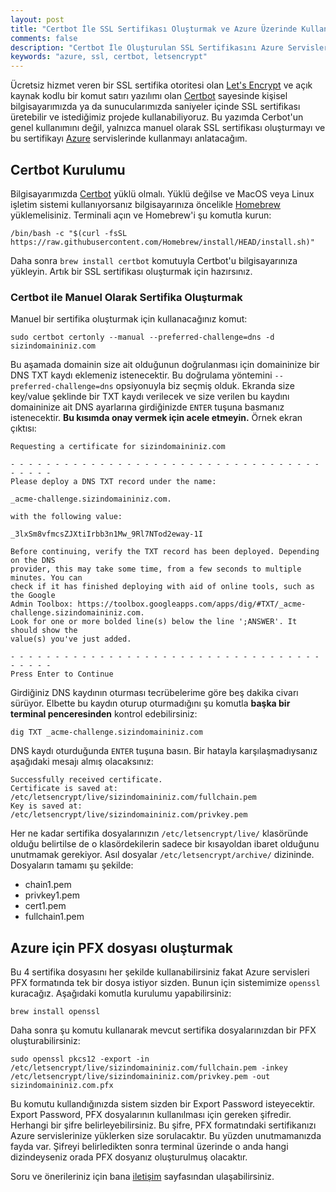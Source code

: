 ```yaml
---
layout: post
title: "Certbot İle SSL Sertifikası Oluşturmak ve Azure Üzerinde Kullanmak"
comments: false
description: "Certbot İle Oluşturulan SSL Sertifikasını Azure Servislerinde Kullanmak için gereken adımlar"
keywords: "azure, ssl, certbot, letsencrypt"
---
```


Ücretsiz hizmet veren bir SSL sertifika otoritesi olan [Let's Encrypt](https://letsencrypt.org/) ve açık kaynak kodlu bir komut satırı yazılımı olan [Certbot](https://certbot.eff.org/) sayesinde kişisel bilgisayarımızda ya da sunucularımızda saniyeler içinde SSL sertifikası üretebilir ve istediğimiz projede kullanabiliyoruz. Bu yazımda Cerbot'un genel kullanımını değil, yalnızca manuel olarak SSL sertifikası oluşturmayı ve bu sertifikayı [Azure](https://azure.microsoft.com/) servislerinde kullanmayı anlatacağım.

## Certbot Kurulumu

Bilgisayarımızda [Certbot](https://certbot.eff.org/) yüklü olmalı. Yüklü değilse ve MacOS veya Linux işletim sistemi kullanıyorsanız bilgisayarınıza öncelikle [Homebrew](https://brew.sh/index_tr) yüklemelisiniz. Terminali açın ve Homebrew'i şu komutla  kurun:

```
/bin/bash -c "$(curl -fsSL https://raw.githubusercontent.com/Homebrew/install/HEAD/install.sh)"
```

Daha sonra `brew install certbot` komutuyla Certbot'u bilgisayarınıza yükleyin. Artık bir SSL sertifikası oluşturmak için hazırsınız. 

### Certbot ile Manuel Olarak Sertifika Oluşturmak

Manuel bir sertifika oluşturmak için kullanacağınız komut:

```
sudo certbot certonly --manual --preferred-challenge=dns -d sizindomaininiz.com
```

Bu aşamada domainin size ait olduğunun doğrulanması için domaininize bir DNS TXT kaydı eklemeniz istenecektir. Bu doğrulama yöntemini `--preferred-challenge=dns` opsiyonuyla biz seçmiş olduk. Ekranda size key/value şeklinde bir TXT kaydı verilecek ve size verilen bu kaydını domaininize ait DNS ayarlarına girdiğinizde `ENTER` tuşuna basmanız istenecektir. **Bu kısımda onay vermek için acele etmeyin.** Örnek ekran çıktısı:

```
Requesting a certificate for sizindomaininiz.com

- - - - - - - - - - - - - - - - - - - - - - - - - - - - - - - - - - - - - - - -
Please deploy a DNS TXT record under the name:

_acme-challenge.sizindomaininiz.com.

with the following value:

_3lxSm8vfmcsZJXtiIrbb3n1Mw_9Rl7NTod2eway-1I

Before continuing, verify the TXT record has been deployed. Depending on the DNS
provider, this may take some time, from a few seconds to multiple minutes. You can
check if it has finished deploying with aid of online tools, such as the Google
Admin Toolbox: https://toolbox.googleapps.com/apps/dig/#TXT/_acme-challenge.sizindomaininiz.com.
Look for one or more bolded line(s) below the line ';ANSWER'. It should show the
value(s) you've just added.

- - - - - - - - - - - - - - - - - - - - - - - - - - - - - - - - - - - - - - - -
Press Enter to Continue

```

Girdiğiniz DNS kaydının oturması tecrübelerime göre beş dakika civarı sürüyor. Elbette bu kaydın oturup oturmadığını şu komutla **başka bir terminal penceresinden** kontrol edebilirsiniz:

```
dig TXT _acme-challenge.sizindomaininiz.com
```

DNS kaydı oturduğunda `ENTER` tuşuna basın. Bir hatayla karşılaşmadıysanız aşağıdaki mesajı almış olacaksınız:

```
Successfully received certificate.
Certificate is saved at: /etc/letsencrypt/live/sizindomaininiz.com/fullchain.pem
Key is saved at:         /etc/letsencrypt/live/sizindomaininiz.com/privkey.pem
```

Her ne kadar sertifika dosyalarınızın `/etc/letsencrypt/live/` klasöründe olduğu belirtilse de o klasördekilerin sadece bir kısayoldan ibaret olduğunu unutmamak gerekiyor. Asıl dosyalar `/etc/letsencrypt/archive/` dizininde. Dosyaların tamamı şu şekilde:

- chain1.pem
- privkey1.pem
- cert1.pem
- fullchain1.pem

## Azure için PFX dosyası oluşturmak

Bu 4 sertifika dosyasını her şekilde kullanabilirsiniz fakat Azure servisleri PFX formatında tek bir dosya istiyor sizden. Bunun için sistemimize `openssl` kuracağız. Aşağıdaki komutla kurulumu yapabilirsiniz:

```
brew install openssl
```

Daha sonra şu komutu kullanarak mevcut sertifika dosyalarınızdan bir PFX oluşturabilirsiniz:

```
sudo openssl pkcs12 -export -in /etc/letsencrypt/live/sizindomaininiz.com/fullchain.pem -inkey /etc/letsencrypt/live/sizindomaininiz.com/privkey.pem -out sizindomaininiz.com.pfx

```

Bu komutu kullandığınızda sistem sizden bir Export Password isteyecektir. Export Password, PFX dosyalarının kullanılması için gereken şifredir. Herhangi bir şifre belirleyebilirsiniz. Bu şifre, PFX formatındaki sertifikanızı Azure servislerinize yüklerken size sorulacaktır. Bu yüzden unutmamanızda fayda var. Şifreyi belirledikten sonra terminal üzerinde o anda hangi dizindeyseniz orada PFX dosyanız oluşturulmuş olacaktır.

Soru ve önerileriniz için bana [iletişim](https://iltekin.com/contact) sayfasından ulaşabilirsiniz.


